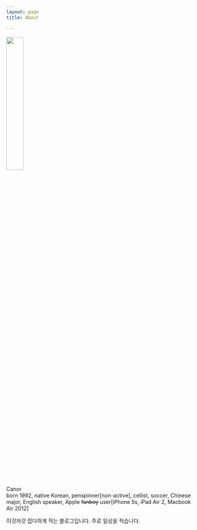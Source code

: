 ```yaml
---
layout: page 
title: About

---
```


<img src="https://twitter.com/[screen_name]/profile_image?size=original" width="30%"><div style="text-align:left">Canor<br>born 1992, native Korean, penspinner[non-active], cellist, soccer, Chinese major, English speaker, Apple <strike>fanboy</strike> user[iPhone 5s, iPad Air 2, Macbook Air 2012]</div>

이것저것 잡다하게 적는 블로그입니다. 주로 일상을 적습니다.